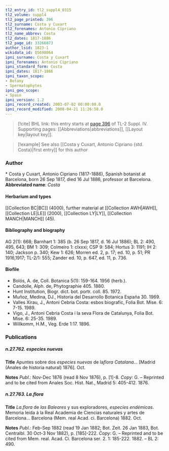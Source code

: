 ```yaml
---
tl2_entry_id: tl2_suppl4_0315
tl2_volume: suppl4
tl2_page_printed: 396
tl2_surname: Costa y Cuxart
tl2_forenames: Antonio Cipriano
tl2_name_abbrev: Costa
tl2_dates: 1817-1886
tl2_page_id: 33266073
author_lsid: 1823-1
wikidata_id: Q5698064
ipni_surname: Costa y Cuxart
ipni_forenames: Antonio Cipriano
ipni_standard_form: Costa
ipni_dates: 1817-1886
ipni_taxon_scope: 
- Botany
- Spermatophytes
ipni_geo_scope: 
- Spain
ipni_version: 1.2
ipni_record_created: 2003-07-02 00:00:00.0
ipni_record_modified: 2008-04-21 11:26:58.0
---
```



> [!cite] BHL link: this entry starts at [page 396](https://www.biodiversitylibrary.org/page/33266073) of TL-2 Suppl. IV.
> Supporting pages: [[Abbreviations|abbreviations]], [[Layout key|layout key]].

> [!example] See also [[Costa y Cuxart, Antonio Cipriano {std. Costa}|first entry]] for this author

### Author

\* Costa y Cuxart, Antonio Cipriano (1817-1886), Spanish botanist at Barcelona, born 26 Sep 1817, died 16 Jul 1886, professor at Barcelona. 
**Abbreviated name**: *Costa*

#### Herbarium and types

[[Collection BC|BC]] (4000), further material at [[Collection AWH|AWH]], [[Collection LE|LE]] (2000), [[Collection LY|LY]], [[Collection MANCH|MANCH]] (45).

#### Bibliography and biography

AG 2(1): 668; Barnhart 1: 385 (b. 26 Sep 1817, d. 16 Jul 1886); BL 2: 490, 495, 643; BM 1: 309; Colmeiro 1: clxxxi; CSP 9: 584; Hortus 3: 1191; IH 2: 140; Jackson p. 340; Kew 1: 626; Morren ed. 2, p. 17; ed. 10, p. 51; PR 1916,1917; TL-2/1: 555; Zander ed. 10, p. 647, ed. 11, p. 736.

#### Biofile

- Bolós, A. de, Coll. Botanica 5(1): 159-164. 1956 (herb.).
- Candolle, Alph. de, Phytographie 405. 1880.
- Hunt Institution, Biogr. dict. bot. portr. coll. 85. 1972.
- Muňoz, Medina, DJ., Historia del Desarrollo Botanica España 30. 1969.
- Valles Xirau, J., Antoni Cebria Costa: esbos biografic, Folia Bot. Mise. 6: 7-15. 1989.
- Vigo, J., Antoni Cebria Costa i la seva Flora de Catalunya, Folia Bot. Mise. 6: 25-35. 1989.
- Willkomm, H.M., Veg. Erde 1:17. 1896.

### Publications

##### n.27.762. especies nuevas

**Title**
Apuntes sobre dos *especies nuevas* de la*flora Catalana*... \[Madrid (Anales de historia natural) 1876\]. Oct.

**Notes**
*Publ*.: Nov-Dec 1876 (read 8 Nov 1876), p. \[1\]-8. *Copy*: G. – Reprinted and to be cited from Anales Soc. Hist. Nat., Madrid 5: 405-412. 1876.

##### n.27.763. La.flora

**Title**
*La.flora* de *las Baleares* y sus exploradores, *especies endémicas*. Memoria leida á la Real Academia de Ciencias naturales y artes de Barcelona... Barcelona (Mem. real Acad. ci. Barcelona) 1882. Oct.

**Notes**
*Publ*.: Feb-Sep 1882 (read 19 Jan 1882; Bot. Zeit. 26 Jan 1883, Bot. Centralbl. 30 Oct-3 Nov 1882), p. \[185\]-222. *Copy*: G. – Reprinted and to be cited from Mem. real. Acad. Ci. Barcelona ser. 2. 1: 185-222. 1882. – BL 2: 490.

